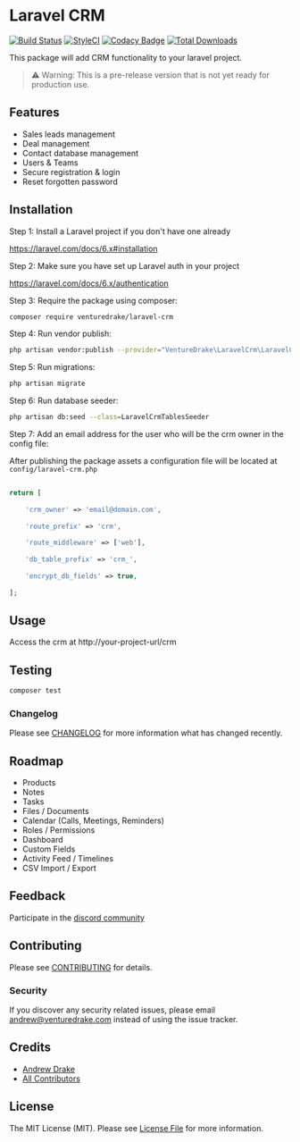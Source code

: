 # Laravel CRM

<!--- [![Latest Version on Packagist](https://img.shields.io/packagist/v/venturedrake/laravel-crm.svg?style=flat-square)](https://packagist.org/packages/venturedrake/laravel-crm) --->
[![Build Status](https://travis-ci.com/venturedrake/laravel-crm.svg?branch=master)](https://travis-ci.com/venturedrake/laravel-crm)
[![StyleCI](https://github.styleci.io/repos/291847143/shield?branch=master)](https://github.styleci.io/repos/291847143?branch=master)
[![Codacy Badge](https://api.codacy.com/project/badge/Grade/1946e83f51de4a0eb430a8e0a1aab3cf)](https://app.codacy.com/gh/venturedrake/laravel-crm?utm_source=github.com&utm_medium=referral&utm_content=venturedrake/laravel-crm&utm_campaign=Badge_Grade_Settings)
[![Total Downloads](https://img.shields.io/packagist/dt/venturedrake/laravel-crm.svg?style=flat-square)](https://packagist.org/packages/venturedrake/laravel-crm)

This package will add CRM functionality to your laravel project.

> ⚠️ Warning: This is a pre-release version that is not yet ready for production use.

## Features

 - Sales leads management
 - Deal management
 - Contact database management
 - Users & Teams
 - Secure registration & login
 - Reset forgotten password

## Installation

Step 1: Install a Laravel project if you don't have one already

https://laravel.com/docs/6.x#installation

Step 2: Make sure you have set up Laravel auth in your project

https://laravel.com/docs/6.x/authentication

Step 3: Require the package using composer:

```bash
composer require venturedrake/laravel-crm
```

Step 4: Run vendor publish:

```bash
php artisan vendor:publish --provider="VentureDrake\LaravelCrm\LaravelCrmServiceProvider"
```

Step 5: Run migrations:

```bash
php artisan migrate
```

Step 6: Run database seeder:

```bash
php artisan db:seed --class=LaravelCrmTablesSeeder
```

Step 7: Add an email address for the user who will be the crm owner in the config file:

After publishing the package assets a configuration file will be located at <code>config/laravel-crm.php</code>

```php

return [
    
    'crm_owner' => 'email@domain.com',
    
    'route_prefix' => 'crm',
    
    'route_middleware' => ['web'],
    
    'db_table_prefix' => 'crm_',
    
    'encrypt_db_fields' => true,
    
];

```

## Usage

Access the crm at http://your-project-url/crm

## Testing

``` bash
composer test
```

### Changelog

Please see [CHANGELOG](CHANGELOG.md) for more information what has changed recently.

## Roadmap

 - Products
 - Notes
 - Tasks
 - Files / Documents
 - Calendar (Calls, Meetings, Reminders)
 - Roles / Permissions
 - Dashboard
 - Custom Fields
 - Activity Feed / Timelines
 - CSV Import / Export

## Feedback

Participate in the [discord community](https://discord.gg/rygVyyGSHj)

## Contributing

Please see [CONTRIBUTING](CONTRIBUTING.md) for details.

### Security

If you discover any security related issues, please email andrew@venturedrake.com instead of using the issue tracker.

## Credits

- [Andrew Drake](https://github.com/venturedrake)
- [All Contributors](../../contributors)

## License

The MIT License (MIT). Please see [License File](LICENSE.md) for more information.